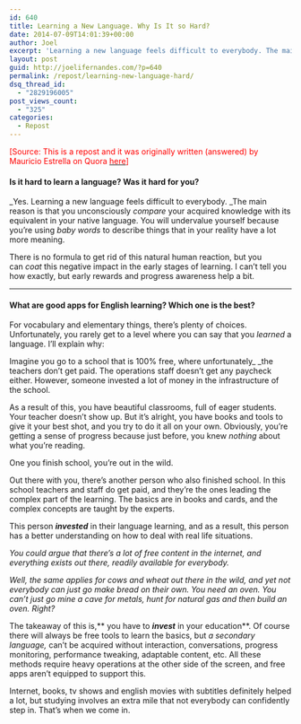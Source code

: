 ```yaml
---
id: 640
title: Learning a New Language. Why Is It so Hard?
date: 2014-07-09T14:01:39+00:00
author: Joel
excerpt: 'Learning a new language feels difficult to everybody. The main reason is that you unconsciously compare your acquired knowledge with its equivalent in your native language. '
layout: post
guid: http://joelifernandes.com/?p=640
permalink: /repost/learning-new-language-hard/
dsq_thread_id:
  - "2829196005"
post_views_count:
  - "325"
categories:
  - Repost
---
```

<span style="color: #ff0000;">[Source: This is a repost and it was originally written (answered) by Mauricio Estrella on Quora <a href="http://www.quora.com/Learning-Languages/Do-you-want-to-learn-another-language-or-help-other-people-learn-one/answer/Mauricio-Estrella" target="_blank"><span style="color: #ff0000;">here</span></a>]</span>

#### **Is it hard to learn a language? Was it hard for you?**

_Yes. Learning a new language feels difficult to everybody. _The main reason is that you unconsciously _compare_ your acquired knowledge with its equivalent in your native language. You will undervalue yourself because you&#8217;re using _baby words_ to describe things that in your reality have a lot more meaning.

There is no formula to get rid of this natural human reaction, but you can _coat_ this negative impact in the early stages of learning. I can&#8217;t tell you how exactly, but early rewards and progress awareness help a bit.  
****

#### **What are good apps for English learning? Which one is the best?**

For vocabulary and elementary things, there&#8217;s plenty of choices. Unfortunately, you rarely get to a level where you can say that you _learned_ a language. I&#8217;ll explain why:

Imagine you go to a school that is 100% free, where unfortunately_ _the teachers don&#8217;t get paid. The operations staff doesn&#8217;t get any paycheck either. However, someone invested a lot of money in the infrastructure of the school.

As a result of this, you have beautiful classrooms, full of eager students. Your teacher doesn&#8217;t show up. But it&#8217;s alright, you have books and tools to give it your best shot, and you try to do it all on your own. Obviously, you&#8217;re getting a sense of progress because just before, you knew _nothing_ about what you&#8217;re reading.

One you finish school, you&#8217;re out in the wild.

Out there with you, there&#8217;s another person who also finished school. In this school teachers and staff do get paid, and they&#8217;re the ones leading the complex part of the learning. The basics are in books and cards, and the complex concepts are taught by the experts.

This person **_invested_** in their language learning, and as a result, this person has a better understanding on how to deal with real life situations.

_You could argue that there&#8217;s a lot of free content in the internet, and everything exists out there, readily available for everybody._

_Well, the same applies for cows and wheat out there in the wild, and yet not everybody can just go make bread on their own. You need an oven. You can&#8217;t just go mine a cave for metals, hunt for natural gas and then build an oven. Right?_

The takeaway of this is,** you have to ****_invest_**** in your education**. Of course there will always be free tools to learn the basics, but _a secondary language,_ can&#8217;t be acquired without interaction, conversations, progress monitoring, performance tweaking, adaptable content, etc. All these methods require heavy operations at the other side of the screen, and free apps aren&#8217;t equipped to support this.

Internet, books, tv shows and english movies with subtitles definitely helped a lot, but studying involves an extra mile that not everybody can confidently step in. That&#8217;s when we come in.